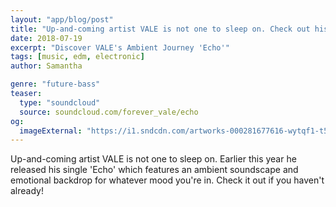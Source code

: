 ```yaml
---
layout: "app/blog/post"
title: "Up-and-coming artist VALE is not one to sleep on. Check out his single 'Echo'."
date: 2018-07-19
excerpt: "Discover VALE's Ambient Journey 'Echo'"
tags: [music, edm, electronic]
author: Samantha

genre: "future-bass"
teaser:
  type: "soundcloud"
  source: soundcloud.com/forever_vale/echo
og:
  imageExternal: "https://i1.sndcdn.com/artworks-000281677616-wytqf1-t500x500.jpg"
---
```

Up-and-coming artist VALE is not one to sleep on. Earlier this year he released his single 'Echo' which features an ambient soundscape and emotional backdrop for whatever mood you're in. Check it out if you haven't already!
